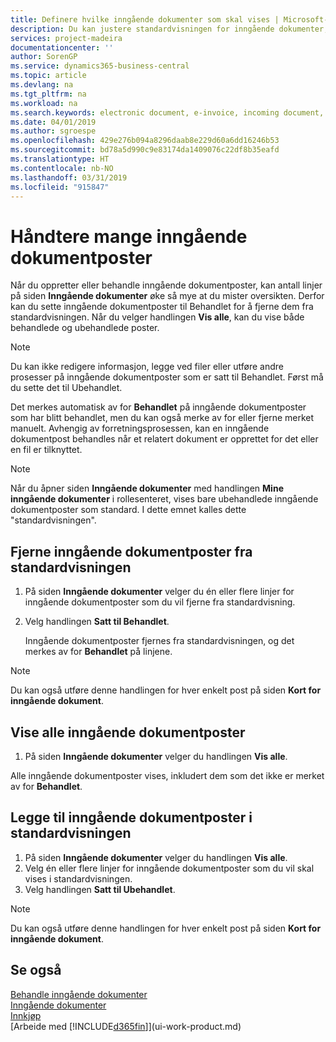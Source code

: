 ```yaml
---
title: Definere hvilke inngående dokumenter som skal vises | Microsoft-dokumentasjon
description: Du kan justere standardvisningen for inngående dokumenter, for eksempel e-fakturaer, for å få bedre oversikt over behandlede og ubehandlede poster.
services: project-madeira
documentationcenter: ''
author: SorenGP
ms.service: dynamics365-business-central
ms.topic: article
ms.devlang: na
ms.tgt_pltfrm: na
ms.workload: na
ms.search.keywords: electronic document, e-invoice, incoming document, OCR, ecommerce, document exchange, import invoice
ms.date: 04/01/2019
ms.author: sgroespe
ms.openlocfilehash: 429e276b094a8296daab8e229d60a6dd16246b53
ms.sourcegitcommit: bd78a5d990c9e83174da1409076c22df8b35eafd
ms.translationtype: HT
ms.contentlocale: nb-NO
ms.lasthandoff: 03/31/2019
ms.locfileid: "915847"
---
```

# <a name="manage-many-incoming-document-records"></a>Håndtere mange inngående dokumentposter
Når du oppretter eller behandle inngående dokumentposter, kan antall linjer på siden **Inngående dokumenter** øke så mye at du mister oversikten. Derfor kan du sette inngående dokumentposter til Behandlet for å fjerne dem fra standardvisningen. Når du velger handlingen **Vis alle**, kan du vise både behandlede og ubehandlede poster.

> [!NOTE]  
>   Du kan ikke redigere informasjon, legge ved filer eller utføre andre prosesser på inngående dokumentposter som er satt til Behandlet. Først må du sette det til Ubehandlet.

Det merkes automatisk av for **Behandlet** på inngående dokumentposter som har blitt behandlet, men du kan også merke av for eller fjerne merket manuelt. Avhengig av forretningsprosessen, kan en inngående dokumentpost behandles når et relatert dokument er opprettet for det eller en fil er tilknyttet.

> [!NOTE]  
>   Når du åpner siden **Inngående dokumenter** med handlingen **Mine inngående dokumenter** i rollesenteret, vises bare ubehandlede inngående dokumentposter som standard. I dette emnet kalles dette "standardvisningen".

## <a name="to-remove-incoming-document-records-from-the-default-view"></a>Fjerne inngående dokumentposter fra standardvisningen
1. På siden **Inngående dokumenter** velger du én eller flere linjer for inngående dokumentposter som du vil fjerne fra standardvisning.
2. Velg handlingen **Satt til Behandlet**.

    Inngående dokumentposter fjernes fra standardvisningen, og det merkes av for **Behandlet** på linjene.

> [!NOTE]  
>   Du kan også utføre denne handlingen for hver enkelt post på siden **Kort for inngående dokument**.

## <a name="to-view-all-incoming-document-records"></a>Vise alle inngående dokumentposter
1. På siden **Inngående dokumenter** velger du handlingen **Vis alle**.

Alle inngående dokumentposter vises, inkludert dem som det ikke er merket av for **Behandlet**.

## <a name="to-add-incoming-document-records-to-the-default-view"></a>Legge til inngående dokumentposter i standardvisningen
1. På siden **Inngående dokumenter** velger du handlingen **Vis alle**.
2. Velg én eller flere linjer for inngående dokumentposter som du vil skal vises i standardvisningen.
3. Velg handlingen **Satt til Ubehandlet**.  

> [!NOTE]  
>   Du kan også utføre denne handlingen for hver enkelt post på siden **Kort for inngående dokument**.

## <a name="see-also"></a>Se også
[Behandle inngående dokumenter](across-process-income-documents.md)  
[Inngående dokumenter](across-income-documents.md)  
[Innkjøp](purchasing-manage-purchasing.md)  
[Arbeide med [!INCLUDE[d365fin](includes/d365fin_md.md)]](ui-work-product.md)
